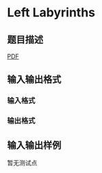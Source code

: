 # Left Labyrinths

## 题目描述

[problemUrl]: https://uva.onlinejudge.org/index.php?option=com_onlinejudge&Itemid=8&category=246&page=show_problem&problem=3563

[PDF](https://uva.onlinejudge.org/external/11/p1122.pdf)

## 输入输出格式

### 输入格式

### 输出格式

## 输入输出样例

暂无测试点


